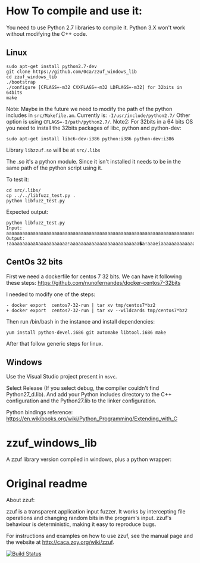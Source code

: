 # How To compile and use it:
You need to use Python 2.7 libraries to compile it. Python 3.X won't work without modifying the C++ code.

## Linux 

```
sudo apt-get install python2.7-dev
git clone https://github.com/0ca/zzuf_windows_lib
cd zzuf_windows_lib
./bootstrap
./configure [CFLAGS=-m32 CXXFLAGS=-m32 LDFLAGS=-m32] for 32bits in 64bits
make
```
Note: Maybe in the future we need to modify the path of the python includes in `src/Makefile.am`. Currently is: `-I/usr/include/python2.7/` Other option is using `CFLAGS=-I/path/python2.7/`.
Note2: For 32bits in a 64 bits OS you need to install the 32bits packages of libc, python and python-dev:
```
sudo apt-get install libc6-dev-i386 python:i386 python-dev:i386
```

Library `libzzuf.so` will be at `src/.libs`

The .so it's a python module. Since it isn't installed it needs to be in the same path of the python script using it.

To test it:
```
cd src/.libs/
cp ../../libfuzz_test.py .
python libfuzz_test.py
```

Expected output:
```
python libfuzz_test.py 
Input: aaaaaaaaaaaaaaaaaaaaaaaaaaaaaaaaaaaaaaaaaaaaaaaaaaaaaaaaaaaaaaaaaaaaaaaaaaaaaaaaaaaaaaaaaaaaaaaaaaaaaaaaaaaaaaaaaaaaaaaaaaaaaaaaaaaaaaaaaaaaaaaaaaaaaaaaaaaaaaaaaaaaaaaaaaaaaaaaaaaaaaaaaaaaaaaaaaaaaaaa
Output: !aaaaaaaaaaAaaaaaaaaaaa!aaaaaaaaaaaaaaaaaaaaaaaaaa�a!aaaeiaaaaaaaaaaaaaaaaaaaaaacaaaaaaaaaaaaaaaaaaaaacaaaaa`aaaaaaaaaaaaaaaaiaaaaaaaaaaacaaaaaaaaaaaaaaaaaaaaaaaaaaeaAaeaaaqaeaa�aAcaaaaiaaaaaaaaaaaaaa
```

## CentOs 32 bits
First we need a dockerfile for centos 7 32 bits. We can have it following these steps:
https://github.com/nunofernandes/docker-centos7-32bits

I needed to modify one of the steps:
```
- docker export  centos7-32-run | tar xv tmp/centos7*bz2
+ docker export  centos7-32-run | tar xv --wildcards tmp/centos7*bz2
```
Then run /bin/bash in the instance and install dependencies:
```
yum install python-devel.i686 git automake libtool.i686 make
```

After that follow generic steps for linux.

## Windows
Use the Visual Studio project present in `msvc`.

Select Release (If you select debug, the compiler couldn't find Python27_d.lib). And add your Python includes directory to the C++ configuration and the Python27.lib to the linker configuration.

Python bindings reference: https://en.wikibooks.org/wiki/Python_Programming/Extending_with_C

# zzuf_windows_lib
A zzuf library version compiled in windows, plus a python wrapper:


# Original readme
 About zzuf:

zzuf is a transparent application input fuzzer. It works by intercepting
file operations and changing random bits in the program's input. zzuf's
behaviour is deterministic, making it easy to reproduce bugs.

For instructions and examples on how to use zzuf, see the manual page
and the website at <http://caca.zoy.org/wiki/zzuf>.

[![Build Status](https://travis-ci.org/samhocevar/zzuf.svg?branch=master)](https://travis-ci.org/samhocevar/zzuf)
